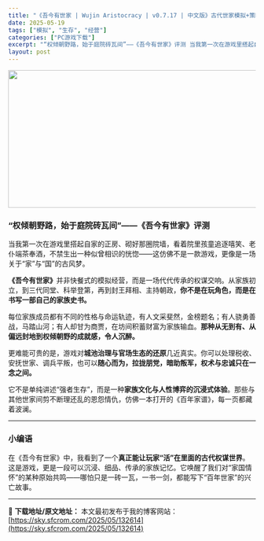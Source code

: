 ```yaml
---
title: "《吾今有世家 | Wujin Aristocracy | v0.7.17 | 中文版》古代世家模拟+策略经营丨抢先体验更新资源首发"
date: 2025-05-19
tags: ["模拟", "生存", "经营"]
categories: ["PC游戏下载"]
excerpt: "“权倾朝野路，始于庭院砖瓦间”——《吾今有世家》评测 当我第一次在游戏里搭起自家的正房、砌好那圈院墙，看着院里孩童追逐嘻笑、老仆端茶奉酒，不禁生出一种似曾相识的恍惚——这仿佛不是一款游戏，更像是一场关于“家”与“国”的古风梦。 《吾今有世家》并非快餐式的模拟经营，而是一场代代传承的权谋交响。从家族初&hellip;"
layout: post
---
```


<img class="aligncenter size-full wp-image-132615" src="https://sky.sfcrom.com/wp-content/uploads/2025/05/2025051905570557.webp" alt="" width="600" height="280" />
<h3 class="" data-start="65" data-end="99"><strong data-start="69" data-end="99">“权倾朝野路，始于庭院砖瓦间”——《吾今有世家》评测</strong></h3>
<p class="" data-start="101" data-end="187">当我第一次在游戏里搭起自家的正房、砌好那圈院墙，看着院里孩童追逐嘻笑、老仆端茶奉酒，不禁生出一种似曾相识的恍惚——这仿佛不是一款游戏，更像是一场关于“家”与“国”的古风梦。</p>
<p class="" data-start="189" data-end="281"><strong>《吾今有世家》</strong>并非快餐式的模拟经营，而是一场代代传承的权谋交响。从家族初立，到三代同堂、科举登第，再到封王拜相、主持朝政，<strong data-start="254" data-end="281">你不是在玩角色，而是在书写一部自己的家族史书。</strong></p>
<p class="" data-start="283" data-end="378">每位家族成员都有不同的性格与命运轨迹，有人文采斐然，金榜题名；有人骁勇善战，马踏山河；有人却甘为商贾，在坊间积蓄财富为家族输血。<strong data-start="347" data-end="378">那种从无到有、从偏远封地到权倾朝野的成就感，令人沉醉。</strong></p>
<p class="" data-start="380" data-end="464">更难能可贵的是，游戏对<strong data-start="391" data-end="407">城池治理与官场生态的还原</strong>几近真实。你可以处理税收、安抚世家、调兵平叛，也可以<strong data-start="433" data-end="464">随心而为，拉拢朋党，暗助叛军，权术与忠诚只在一念之间。</strong></p>
<p class="" data-start="466" data-end="547">它不是单纯讲述“强者生存”，而是一种<strong data-start="484" data-end="503">家族文化与人性博弈的沉浸式体验</strong>。那些与其他世家间剪不断理还乱的恩怨情仇，仿佛一本打开的《百年家谱》，每一页都藏着波澜。</p>


<hr class="" data-start="549" data-end="552" />

<h3 class="" data-start="554" data-end="565"><strong data-start="558" data-end="565">小编语</strong></h3>
<p class="" data-start="567" data-end="684">在《吾今有世家》中，我看到了一个<strong data-start="583" data-end="606">真正能让玩家“活”在里面的古代权谋世界</strong>。这是游戏，更是一段可以沉浸、细品、传承的家族记忆。它唤醒了我们对“家国情怀”的某种原始共鸣——哪怕只是一砖一瓦，一书一剑，都能写下“百年世家”的兴亡故事。</p>

---
📖 **下载地址/原文地址：** 本文最初发布于我的博客网站：[https://sky.sfcrom.com/2025/05/132614](https://sky.sfcrom.com/2025/05/132614)
